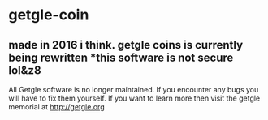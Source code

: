 # getgle-coin
made in 2016 i think. getgle coins is currently being rewritten
*this software is not secure lol&z8
---
All Getgle software is no longer maintained. If you encounter any bugs you will have to fix them yourself.
If you want to learn more then visit the getgle memorial at http://getgle.org

